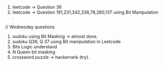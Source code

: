 1. leetcode -> Question 36 
3. leetcode -> Question 191,231,342,338,78,260,137 using Bit Manipulation .

// Wednesday questions
1. sudoku using Bit Masking -> almost done.
2. sudoku Q36, Q 37 using Bit manipulation in Leetcode 
3. Bits Logic understand 
4. N Queen bit masking 
5. crossword puzzle -> hackerrank (try).